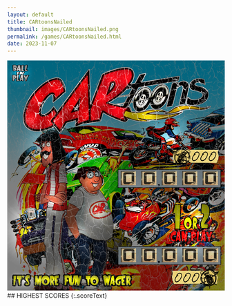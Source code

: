 ```yaml
---
layout: default
title: CARtoonsNailed
thumbnail: images/CARtoonsNailed.png
permalink: /games/CARtoonsNailed.html
date: 2023-11-07
---
```


<img src="../images/CARtoonsNailed.png" class="gameThumbnail img-fluid mx-auto align-middle">
## HIGHEST SCORES
{:.scoreText}

